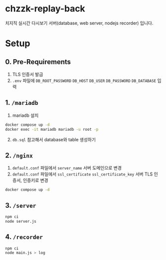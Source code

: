 # chzzk-replay-back

치지직 실시간 다시보기 서버(database, web server, nodejs recorder) 입니다.

# Setup

## 0. Pre-Requirements
1. TLS 인증서 발급
2. `.env` 파일에 `DB_ROOT_PASSWORD` `DB_HOST` `DB_USER` `DB_PASSWORD` `DB_DATABASE` 입력

## 1. `/mariadb`

1. mariadb 설치
```bash
docker compose up -d
docker exec -it mariadb mariadb -u root -p
```

2. `db.sql` 참고해서 database와 table 생성하기

## 2. `/nginx`

1. `default.conf` 파일에서 `server_name` 서버 도메인으로 변경
2. `default.conf` 파일에서  `ssl_certificate` `ssl_certificate_key` 서버 TLS 인증서, 인증키로 변경
```bash
docker compose up -d
```

## 3. `/server`

```bash
npm ci
node server.js
```

## 4. `/recorder`

```bash
npm ci
node main.js > log
```
